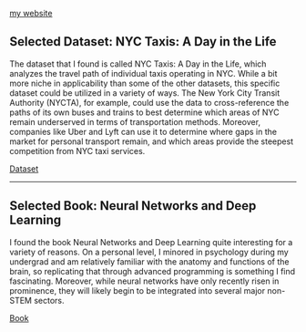 [my website](https://github.com/jdelvil4/jdelvil4.github.io)


## Selected Dataset: NYC Taxis: A Day in the Life
The dataset that I found is called NYC Taxis: A Day in the Life, which analyzes the travel path of individual taxis operating in NYC. While a bit more niche in applicability than some of the other datasets, this specific dataset could be utilized in a variety of ways. The New York City Transit Authority (NYCTA), for example, could use the data to cross-reference the paths of its own buses and trains to best determine which areas of NYC remain underserved in terms of transportation methods. Moreover, companies like Uber and Lyft can use it to determine where gaps in the market for personal transport remain, and which areas provide the steepest competition from NYC taxi services.

 [Dataset](https://chriswhong.github.io/nyctaxi/)  

---

## Selected Book: Neural Networks and Deep Learning
I found the book Neural Networks and Deep Learning quite interesting for a variety of reasons. On a personal level, I minored in psychology during my undergrad and am relatively familiar with the anatomy and functions of the brain, so replicating that through advanced programming is something I find fascinating. Moreover, while neural networks have only recently risen in prominence, they will likely begin to be integrated into several major non-STEM sectors. 

 [Book](http://neuralnetworksanddeeplearning.com/)  
